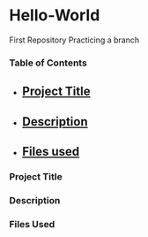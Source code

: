 # Hello-World
First Repository
Practicing a branch
### Table of Contents
- ## [Project Title](#Project-Title)
- ## [Description](#Description)
- ## [Files used](#files-used)

### Project Title






### Description






### Files Used
